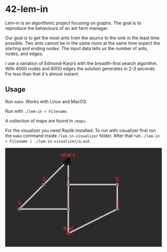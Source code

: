 # 42-lem-in
Lem-in is an algorithmic project focusing on graphs. The goal is to reproduce the behaviours of an ant farm manager.

Our goal is to get the most ants from the source to the sink in the least time possible. Two ants cannot be in the same room at the same time expect the starting and ending nodes. The input data tells us the number of ants, nodes, and edges.

I use a variation of Edmond-Karp’s with the breadth-first search algorithm. With 4000 nodes and 8000 edges the solution generates in 2-3 seconds. For less than that it's almost instant.

## Usage
Run `make`. Works with Linux and MacOS.

Run with `./lem-in < Filename`.

A collection of maps are found in `/maps`.

For the visualizer you need Raylib installed. To run with visualizer first run the `make` command inside `/lem-in-visualizer` folder. After that run `./lem-in < Filename | ./lem-in-visualizer/a.out`.

![GIF](gif.gif)
